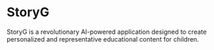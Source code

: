 # StoryG
StoryG is a revolutionary AI-powered application designed to create personalized and representative educational content for children.
